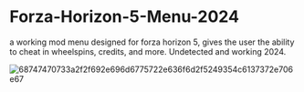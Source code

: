 # Forza-Horizon-5-Menu-2024
a working mod menu designed for forza horizon 5, gives the user the ability to cheat in wheelspins, credits, and more. Undetected and working 2024.

![68747470733a2f2f692e696d6775722e636f6d2f5249354c6137372e706e67](https://github.com/user-attachments/assets/22843a22-6452-4357-9003-36a3c33aad37)
